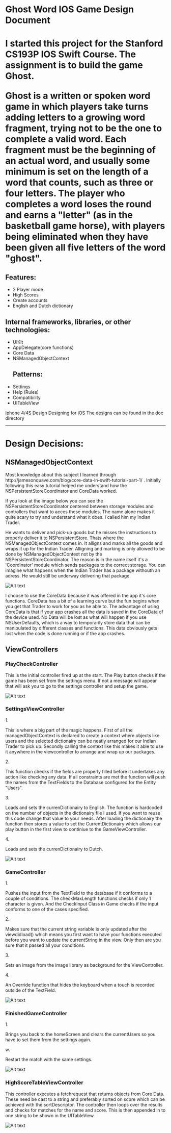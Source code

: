 <h1>Ghost Word IOS Game Design Document<h1> 
<p>I started this project for the Stanford CS193P IOS Swift Course. The assignment is to build the game Ghost. 

Ghost is a written or spoken word game in which players take turns adding letters to a growing word fragment, trying not to be the one to complete a valid word. Each fragment must be the beginning of an actual word, and usually some minimum is set on the length of a word that counts, such as three or four letters. The player who completes a word loses the round and earns a "letter" (as in the basketball game horse), with players being eliminated when they have been given all five letters of the word "ghost".</p>
<h2>Features:</h2>
<ul>
  <li>2 Player mode</li>
  <li>High Scores</li>
  <li>Create accounts</li>
  <li>English and Dutch dictionary</li>
</ul>

<h2>Internal frameworks, libraries, or other technologies:</h2>
<ul>
  <li>UIKit</li>
  <li>AppDelegate(core functions)</li>
  <li>Core Data</li>
  <li>NSManagedObjectContext</li>
</ul>

<ul>
<h2>Patterns:</h2>
  <li>Settings</li>
  <li>Help (Rules)</li>
  <li>Compatibility</li>
  <li>UITableView</li>
</ul>

Iphone 4/4S Design
Designing for iOS
The designs can be found in the doc directory

---------------
<h1>Design Decisions:</h1>

<h2>NSManagedObjectContext</h2>
Most knowledge about this subject I learned through http://jamesonquave.com/blog/core-data-in-swift-tutorial-part-1/ . Initially following this easy tutorial helped me understand how the NSPersistentStoreCoordinator and CoreData worked. 

If you look at the image below you can see the NSPersistentStoreCoordinator centered between storage modules and controllers that want to acces these modules. The name alone makes it quite scary to try and understand what it does. I called him my Indian Trader. 

He wants to deliver and pick-up goods but he misses the instructions to properly deliver it to NSPersistentStore. Thats where the NSManagedObjectContext comes in. It alligns and marks all the goods and wraps it up for the Indian Trader. Alligning and marking is only allowed to be done by NSManagedObjectContext not by the NSPersistentStoreCoordinator. The reason is in the name itself it's a 'Coordinator' module which sends packages to the correct storage. You can imagine what happens when the Indian Trader has a package withouth an adress. He would still be underway delivering that package.

![Alt text](https://github.com/Master244/Calculator-App-/blob/master/doc/NSM.png?raw=true)

I choose to use the CoreData because it was offered in the app it's core functions. CoreData has a bit of a learning curve but the fun begins when you get that Trader to work for you as he able to. The advantage of using CoreData is that if your app crashes all the data is saved in the CoreData of the device used. No Data will be lost as what will happen if you use NSUserDefaults, which is a way to temporarily store data that can be manipulated by different classes and functions. This data obviously gets lost when the code is done running or if the app crashes. 


<h2>ViewControllers</h2>

<h3>PlayCheckController</h3>
This is the initial controller fired up at the start. The Play button checks if the game has been set from the settings menu. If not a message will appear that will ask you to go to the settings controller and setup the game. 

![Alt text](https://github.com/Master244/Calculator-App-/blob/master/doc/PlayCheckController.png?raw=true)

<h3>SettingsViewController</h3>
<p>1.</p>
This is where a big part of the magic happens. First of all the managedObjectContext is declared to create a context where objects like users and the selected dictionairy can be neatly arranged for our Indian Trader to pick up. Secondly calling the context like this makes it able to use it anywhere in the viewcontroller to arrange and wrap up our packages.

<p>2.</p>
This function checks if the fields are properly filled before it undertakes any action like checking any data. If all constraints are met the function will push the names from the TextFields to the Database configured for the Entity "Users". 

<p>3.</p>
Loads and sets the currenDictionairy to English. 
The function is hardcoded on the number of objects in the dictionairy file I used. If you want to reuse this code change that value to your needs. After loading the dictionairy the function then stores a value to set the CurrentDictionairy which allows our play button in the first view to continiue to the GameViewController.

<p>4.</p>
Loads and sets the currenDictionairy to Dutch. 

![Alt text](https://github.com/Master244/Calculator-App-/blob/master/doc/SettingsViewController.png?raw=true)


<h3>GameController</h3>
<p>1.</p>
Pushes the input from the TextField to the database if it conforms to a couple of conditions. The checkMaxLength functions checks if only 1 character is given. And the CheckInput Class in Game checks if the input conforms to one of the cases specified.

<p>2.</p>
Makes sure that the current string variable is only updated after the viewdidload() which means you first want to have your functions executed before you want to update the currentString in the view. Only then are you sure that it passed all your conditions. 

<p>3.<p>
Sets an image from the image library as background for the ViewController.

<p>4.<p>
An Override function that hides the keyboard when a touch is recorded outside of the TextField.

![Alt text](https://github.com/Master244/Calculator-App-/blob/master/doc/GameController.png?raw=true)


<h3>FinishedGameController</h3>
<p>1.</p>
Brings you back to the homeScreen and clears the currentUsers so you have to set them from the settings again. 

<p>w.</p>
Restart the match with the same settings. 

![Alt text](https://github.com/Master244/Calculator-App-/blob/master/doc/FinishedGameController.png?raw=true)


<h3>HighScoreTableViewController</h3>
<p>This controller executes a fetchrequest that returns objects from Core Data. These need be cast to a string and preferably sorted on score which can be achieved with the sortDescriptor. The controller then loops over the results and checks for matches for the name and score. This is then appended in to one string to be shown in the UITableView.</p>

![Alt text](https://github.com/Master244/Calculator-App-/blob/master/doc/HighScoreTableViewController.png?raw=true)




